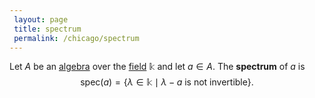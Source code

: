 ```yaml
---
 layout: page
 title: spectrum
 permalink: /chicago/spectrum
---
```

Let $A$ be an [algebra](https://mathgloss.github.io/MathGloss/algebra_over_a_field) over the [field](https://mathgloss.github.io/MathGloss/field) $\mathbb k$ and let $a\in A$. The **spectrum** of $a$ is $$\text{spec}(a)= \{\lambda\in\mathbb k\mid \lambda - a \text{ is not invertible}\}.$$
